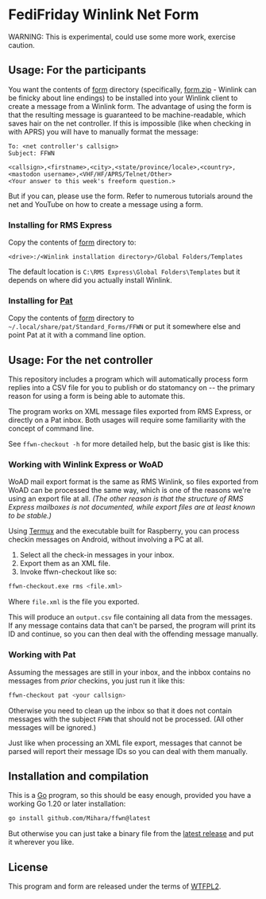 # FediFriday Winlink Net Form

WARNING: This is experimental, could use some more work, exercise caution.

## Usage: For the participants

You want the contents of [form](form) directory (specifically, [form.zip](https://github.com/Mihara/ffwn/releases/latest/download/ffwn.zip) - Winlink can be finicky about line endings) to be installed into your Winlink client to create a message from a Winlink form. The advantage of using the form is that the resulting message is guaranteed to be machine-readable, which saves hair on the net controller. If this is impossible (like when checking in with APRS) you will have to manually format the message:

```
To: <net controller's callsign>
Subject: FFWN

<callsign>,<firstname>,<city>,<state/province/locale>,<country>,<mastodon username>,<VHF/HF/APRS/Telnet/Other>
<Your answer to this week's freeform question.>
```

But if you can, please use the form. Refer to numerous tutorials around the net and YouTube on how to create a message using a form.

### Installing for RMS Express

Copy the contents of [form](form) directory to:

```
<drive>:/<Winlink installation directory>/Global Folders/Templates
```

The default location is `C:\RMS Express\Global Folders\Templates` but it depends on where did you actually install Winlink.

### Installing for [Pat](https://getpat.io)

Copy the contents of [form](form) directory to `~/.local/share/pat/Standard_Forms/FFWN` or put it somewhere else and point Pat at it with a command line option.

## Usage: For the net controller

This repository includes a program which will automatically process form replies into a CSV file for you to publish or do statomancy on -- the primary reason for using a form is being able to automate this.

The program works on XML message files exported from RMS Express, or directly on a Pat inbox. Both usages will require some familiarity with the concept of command line.

See `ffwn-checkout -h` for more detailed help, but the basic gist is like this:

### Working with Winlink Express or WoAD

WoAD mail export format is the same as RMS Winlink, so files exported from WoAD can be processed the same way, which is one of the reasons we're using an export file at all. *(The other reason is that the structure of RMS Express mailboxes is not documented, while export files are at least known to be stable.)*

Using [Termux](https://termux.dev/) and the executable built for Raspberry, you can process checkin messages on Android, without involving a PC at all.

1. Select all the check-in messages in your inbox.
2. Export them as an XML file.
3. Invoke ffwn-checkout like so:

```bash
ffwn-checkout.exe rms <file.xml>
```

Where `file.xml` is the file you exported.

This will produce an `output.csv` file containing all data from the messages. If any message contains data that can't be parsed, the program will print its ID and continue, so you can then deal with the offending message manually.

### Working with Pat

Assuming the messages are still in your inbox, and the inbbox contains no messages from *prior* checkins, you just run it like this:

```bash
ffwn-checkout pat <your callsign>
```

Otherwise you need to clean up the inbox so that it does not contain messages with the subject `FFWN` that should not be processed. (All other messages will be ignored.)

Just like when processing an XML file export, messages that cannot be parsed will report their message IDs so you can deal with them manually.

## Installation and compilation

This is a [Go](https://go.dev/) program, so this should be easy enough, provided you have a working Go 1.20 or later installation:

```bash
go install github.com/Mihara/ffwn@latest
```

But otherwise you can just take a binary file from the [latest release](https://github.com/Mihara/ffwn/releases/latest/) and put it wherever you like.

## License

This program and form are released under the terms of [WTFPL2](https://en.wikipedia.org/wiki/WTFPL).

